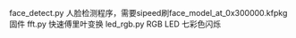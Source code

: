 face_detect.py
	人脸检测程序，需要sipeed刷face_model_at_0x300000.kfpkg固件
fft.py
	快速傅里叶变换
led_rgb.py
	RGB LED 七彩色闪烁
